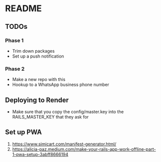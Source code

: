 # README

## TODOs

### Phase 1

* Trim down packages
* Set up a push notification

### Phase 2

* Make a new repo with this
* Hookup to a WhatsApp business phone number

## Deploying to Render

* Make sure that you copy the config/master.key into the RAILS_MASTER_KEY that they ask for

## Set up PWA

1. https://www.simicart.com/manifest-generator.html/
2. https://alicia-paz.medium.com/make-your-rails-app-work-offline-part-1-pwa-setup-3abff8666194
